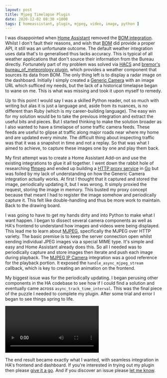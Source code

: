 ```yaml
---
layout: post
title: Mjpeg Timelapse Plugin
date: 2020-12-02 08:30 +1000
tags: [ homeassistant, plugin, mjpeg, video, image, python ]
---
```


I was disappointed when [Home Assistant](https://home-assistant.io) removed the [BOM integration](https://github.com/home-assistant/core/pull/41941). Whilst I don't fault their reasons, and wish that [BOM](https://bom.gov.au) did provide a proper API, it still was an unfortunate outcome. The default weather integration uses data that's to generalised thus lacks accuracy. This is typical of all weather applications that don't source their information from the Bureau directly. Fortunately part of my problem was solved via [HACS](https://hacs.xyz) and [bremor's bureau_of_meteorology plugin](https://github.com/bremor/bureau_of_meteorology), which provides a weather component that sources its data from BOM. The only thing left is to display a radar image on the dashboard. Initially I simply created a [Generic Camera](https://www.home-assistant.io/integrations/generic/) with an image URL which sufficed my needs, but the lack of a historical timelapse began to wane on me. This is what was missing and took it upon myself to remedy.

Up to this point I would say I was a skilled Python reader, not so much with writing but alas it is just a language and, aside from its nuances, is no different than Ruby (which is my career-building language). The easy win for my solution would be to take the previous integration and extract the useful bits and pieces. But I started thinking to make the solution broader as I also wanted to have a timelapse of some traffic camera feeds. These feeds are useful to glipse at traffic along major roads near where my home and are updated every minute. The difficult thing about inspecting traffic was that it was a snapshot in time and not a replay. So that was what I aimed to achieve, to capture these images one by one and play them back.

My first attempt was to create a Home Assistant Add-on and use the existing integrations to glue it all together. I went down the rabbit hole of researching [ffmpeg](https://ffmpeg.org) and ended up building a [HTTP proxy service](https://github.com/evilmarty/imgvid) in [Go](https://golang.org) but was foiled by my lack of understanding on how the Generic Camera integration actually works. At first I thought that it captured and stored the image, periodically updating it, but I was wrong. It simply proxied the request, storing the image in memory. This busted my proxy concept because that meant I had to register the image somehow and periodically capture it. This felt like double-handling and thus be more work to maintain. Back to the drawing board.

I was going to have to get my hands dirty and into Python to make what I want happen. I began to dissect several camera components as well as HA's frontend to understand how images and videos were being displayed. This lead me to learn about [MJPEG](https://en.wikipedia.org/wiki/Motion_JPEG), specifically the MJPEG over HTTP variety. The basic premise is to keep the server connection open whilst sending individual JPEG images via a special MIME type. It's simple and easy and Home Assistant already does this. So all I needed was to periodically capture and store images then iterate and push each image during playback. The [MJPEG IP Camera](https://www.home-assistant.io/integrations/mjpeg/) integration was a good reference for the playback portion. It exposed the `handle_async_mjpeg_stream` callback, which is key to creating an animation on the frontend.

My biggest issue was for the periodically updating. I began perusing other components in the HA codebase to see how if I could find a solution and eventually came across `async_track_time_interval`. This was the final piece of the puzzle I needed to complete my plugin. After some trial and error I began to see things spring to life.

![BOM Radar Example](/assets/videos/bom-radar-example.m4v)

The end result became exactly what I wanted, with seamless integration in HA's frontend and dashboard. If you're interested in trying out my plugin then please [give it a go](https://github.com/evilmarty/mjpeg-timelapse). And if you discover an issue please [let me know](https://github.com/evilmarty/mjpeg-timelapse/issues/new).
